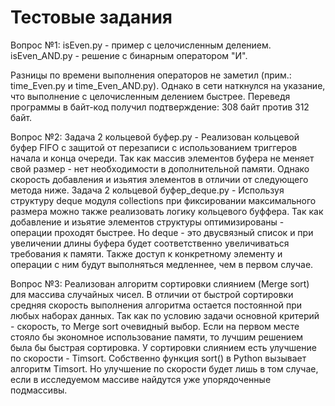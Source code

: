 # Тестовые задания
Вопрос №1:
  isEven.py - пример с целочисленным делением.
  isEven_AND.py - решение с бинарным оператором "И".

Разницы по времени выполнения операторов не заметил (прим.: time_Even.py и     time_Even_AND.py). Однако в сети наткнулся на указание, что выполнение с целочисленным делением быстрее. Переведя программы в байт-код получил подтверждение: 308 байт против 312 байт.

Вопрос №2:
  Задача 2 кольцевой буфер.py - Реализован кольцевой буфер FIFO с защитой от перезаписи с использованием триггеров начала и конца очереди. Так как массив элементов буфера не меняет свой размер - нет необходимости в дополнительной памяти. Однако скорость добавления и изьятия элементов в отличии от следующего метода ниже.
  Задача 2 кольцевой буфер_deque.py - Используя структуру deque модуля collections при фиксировании максимального размера можно также реализовать логику кольцевого буффера. Так как добавление и изьятие элементов структуры оптимизированы - операции проходят быстрее. Но deque - это двусвязный список и при увеличении длины буфера будет соответственно увеличиваться требования к памяти. Также доступ к конкретному элементу и операции с ним будут выполняться медленнее, чем в первом случае.

Вопрос №3:
  Реализован алгоритм сортировки слиянием (Merge sort) для массива случайных чисел. В отличии от быстрой сортировки средняя скорость выполнения алгоритма остается постоянной при любых наборах данных. Так как по условию задачи основной критерий - скорость, то Merge sort очевидный выбор. Если на первом месте стояло бы экономное использование памяти, то лучшим решением была бы быстрая сортировка. У сортировки слиянием есть улучшение по скорости - Timsort. Собственно функция sort() в Python вызывает алгоритм Timsort. Но улучшение по скорости будет лишь в том случае, если в исследуемом массиве найдутся уже упорядоченные подмассивы.
